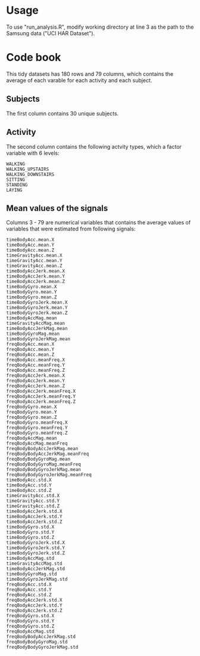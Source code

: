 # Usage

To use "run_analysis.R", modify working directory at line 3 as the path to the Samsung data ("UCI HAR Dataset").

# Code book

This tidy datasets has 180 rows and 79 columns, which contains the average of each varable for each activity and each subject.

## Subjects

The first column contains 30 unique subjects.

## Activity

The second column contains the following actvity types, which a factor variable with 6 levels:

    WALKING
    WALKING_UPSTAIRS
    WALKING_DOWNSTAIRS
    SITTING
    STANDING
    LAYING

## Mean values of the signals

Columns 3 - 79 are numerical variables that contains the average values of variables that were estimated from following signals:

    timeBodyAcc.mean.X
    timeBodyAcc.mean.Y
    timeBodyAcc.mean.Z
    timeGravityAcc.mean.X
    timeGravityAcc.mean.Y
    timeGravityAcc.mean.Z
    timeBodyAccJerk.mean.X
    timeBodyAccJerk.mean.Y
    timeBodyAccJerk.mean.Z
    timeBodyGyro.mean.X
    timeBodyGyro.mean.Y
    timeBodyGyro.mean.Z
    timeBodyGyroJerk.mean.X
    timeBodyGyroJerk.mean.Y
    timeBodyGyroJerk.mean.Z
    timeBodyAccMag.mean
    timeGravityAccMag.mean
    timeBodyAccJerkMag.mean
    timeBodyGyroMag.mean
    timeBodyGyroJerkMag.mean
    freqBodyAcc.mean.X
    freqBodyAcc.mean.Y
    freqBodyAcc.mean.Z
    freqBodyAcc.meanFreq.X
    freqBodyAcc.meanFreq.Y
    freqBodyAcc.meanFreq.Z
    freqBodyAccJerk.mean.X
    freqBodyAccJerk.mean.Y
    freqBodyAccJerk.mean.Z
    freqBodyAccJerk.meanFreq.X
    freqBodyAccJerk.meanFreq.Y
    freqBodyAccJerk.meanFreq.Z
    freqBodyGyro.mean.X
    freqBodyGyro.mean.Y
    freqBodyGyro.mean.Z
    freqBodyGyro.meanFreq.X
    freqBodyGyro.meanFreq.Y
    freqBodyGyro.meanFreq.Z
    freqBodyAccMag.mean
    freqBodyAccMag.meanFreq
    freqBodyBodyAccJerkMag.mean
    freqBodyBodyAccJerkMag.meanFreq
    freqBodyBodyGyroMag.mean
    freqBodyBodyGyroMag.meanFreq
    freqBodyBodyGyroJerkMag.mean
    freqBodyBodyGyroJerkMag.meanFreq
    timeBodyAcc.std.X
    timeBodyAcc.std.Y
    timeBodyAcc.std.Z
    timeGravityAcc.std.X
    timeGravityAcc.std.Y
    timeGravityAcc.std.Z
    timeBodyAccJerk.std.X
    timeBodyAccJerk.std.Y
    timeBodyAccJerk.std.Z
    timeBodyGyro.std.X
    timeBodyGyro.std.Y
    timeBodyGyro.std.Z
    timeBodyGyroJerk.std.X
    timeBodyGyroJerk.std.Y
    timeBodyGyroJerk.std.Z
    timeBodyAccMag.std
    timeGravityAccMag.std
    timeBodyAccJerkMag.std
    timeBodyGyroMag.std
    timeBodyGyroJerkMag.std
    freqBodyAcc.std.X
    freqBodyAcc.std.Y
    freqBodyAcc.std.Z
    freqBodyAccJerk.std.X
    freqBodyAccJerk.std.Y
    freqBodyAccJerk.std.Z
    freqBodyGyro.std.X
    freqBodyGyro.std.Y
    freqBodyGyro.std.Z
    freqBodyAccMag.std
    freqBodyBodyAccJerkMag.std
    freqBodyBodyGyroMag.std
    freqBodyBodyGyroJerkMag.std
